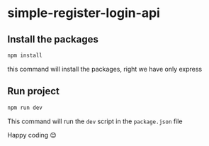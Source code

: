 # simple-register-login-api

## Install the packages

```bash
npm install
```

this command will install the packages, right we have only express

## Run project

```bash
npm run dev
```

This command will run the `dev` script in the `package.json` file

Happy coding 😊
